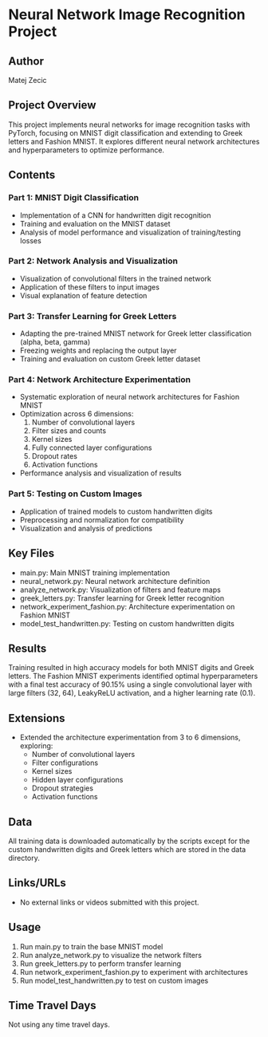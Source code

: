 # Neural Network Image Recognition Project

## Author
Matej Zecic

## Project Overview
This project implements neural networks for image recognition tasks with PyTorch, focusing on MNIST digit classification and extending to Greek letters and Fashion MNIST. It explores different neural network architectures and hyperparameters to optimize performance.

## Contents

### Part 1: MNIST Digit Classification
- Implementation of a CNN for handwritten digit recognition
- Training and evaluation on the MNIST dataset
- Analysis of model performance and visualization of training/testing losses

### Part 2: Network Analysis and Visualization
- Visualization of convolutional filters in the trained network
- Application of these filters to input images
- Visual explanation of feature detection

### Part 3: Transfer Learning for Greek Letters
- Adapting the pre-trained MNIST network for Greek letter classification (alpha, beta, gamma)
- Freezing weights and replacing the output layer
- Training and evaluation on custom Greek letter dataset

### Part 4: Network Architecture Experimentation
- Systematic exploration of neural network architectures for Fashion MNIST
- Optimization across 6 dimensions:
  1. Number of convolutional layers
  2. Filter sizes and counts
  3. Kernel sizes
  4. Fully connected layer configurations
  5. Dropout rates
  6. Activation functions
- Performance analysis and visualization of results

### Part 5: Testing on Custom Images
- Application of trained models to custom handwritten digits
- Preprocessing and normalization for compatibility
- Visualization and analysis of predictions

## Key Files
- main.py: Main MNIST training implementation
- neural_network.py: Neural network architecture definition
- analyze_network.py: Visualization of filters and feature maps
- greek_letters.py: Transfer learning for Greek letter recognition
- network_experiment_fashion.py: Architecture experimentation on Fashion MNIST
- model_test_handwritten.py: Testing on custom handwritten digits

## Results
Training resulted in high accuracy models for both MNIST digits and Greek letters. The Fashion MNIST experiments identified optimal hyperparameters with a final test accuracy of 90.15% using a single convolutional layer with large filters (32, 64), LeakyReLU activation, and a higher learning rate (0.1).

## Extensions
- Extended the architecture experimentation from 3 to 6 dimensions, exploring:
  - Number of convolutional layers
  - Filter configurations
  - Kernel sizes
  - Hidden layer configurations
  - Dropout strategies
  - Activation functions

## Data
All training data is downloaded automatically by the scripts except for the custom handwritten digits and Greek letters which are stored in the data directory.

## Links/URLs
- No external links or videos submitted with this project.

## Usage
1. Run main.py to train the base MNIST model
2. Run analyze_network.py to visualize the network filters
3. Run greek_letters.py to perform transfer learning
4. Run network_experiment_fashion.py to experiment with architectures
5. Run model_test_handwritten.py to test on custom images

## Time Travel Days
Not using any time travel days.
